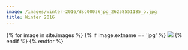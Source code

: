 ```yaml
---
image: /images/winter-2016/dsc00036jpg_26258551185_o.jpg
title: Winter 2016
---
```


{% for image in site.images %}
 {% if image.extname == 'jpg' %}
  <img src="{{ file.url }}"/>
 {% endif %}
{% endfor %}
